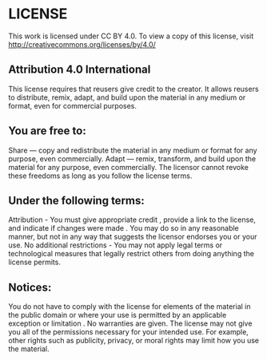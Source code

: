 # LICENSE


This work is licensed under CC BY 4.0. To view a copy of this license, visit http://creativecommons.org/licenses/by/4.0/

## Attribution 4.0 International

This license requires that reusers give credit to the creator. It allows reusers to distribute, remix, adapt, and build upon the material in any medium or format, even for commercial purposes. 

## You are free to:

Share — copy and redistribute the material in any medium or format for any purpose, even commercially.
Adapt — remix, transform, and build upon the material for any purpose, even commercially.
The licensor cannot revoke these freedoms as long as you follow the license terms.

## Under the following terms:

Attribution - You must give appropriate credit , provide a link to the license, and indicate if changes were made . You may do so in any reasonable manner, but not in any way that suggests the licensor endorses you or your use.
No additional restrictions - You may not apply legal terms or technological measures that legally restrict others from doing anything the license permits.

## Notices:

You do not have to comply with the license for elements of the material in the public domain or where your use is permitted by an applicable exception or limitation .
No warranties are given. The license may not give you all of the permissions necessary for your intended use. For example, other rights such as publicity, privacy, or moral rights may limit how you use the material.
